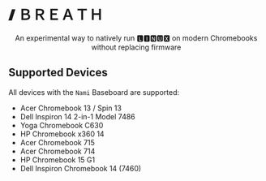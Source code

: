# 🙼 ＢＲＥＡＴＨ 

<p align="center">An experimental way to natively run 🅻🅸🅽🆄🆇 on modern Chromebooks without replacing firmware</p>

## Supported Devices
All devices with the `Nami` Baseboard are supported:
* Acer Chromebook 13 / Spin 13
* Dell Inspiron 14 2-in-1 Model 7486 
* Yoga Chromebook C630
* HP Chromebook x360 14
* Acer Chromebook 715
* Acer Chromebook 714
* HP Chromebook 15 G1
* Dell Inspiron Chromebook 14 (7460)
